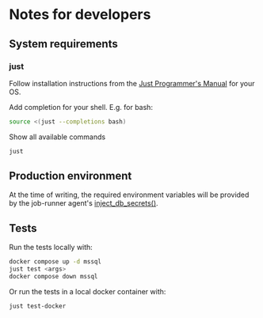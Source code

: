 # Notes for developers

## System requirements

### just

Follow installation instructions from the [Just Programmer's Manual](https://just.systems/man/en/chapter_4.html) for your OS.

Add completion for your shell. E.g. for bash:
```bash
source <(just --completions bash)
```

Show all available commands
```bash
just
```

## Production environment

At the time of writing, the required environment variables will be provided by
the job-runner agent's [inject_db_secrets()](https://github.com/opensafely-core/job-runner/blob/a62ce3cc7277cfdbf689bea2e31d0123227a403c/jobrunner/agent/main.py#L336).

## Tests

Run the tests locally with:
```bash
docker compose up -d mssql
just test <args>
docker compose down mssql
```

Or run the tests in a local docker container with:
```bash
just test-docker
```

